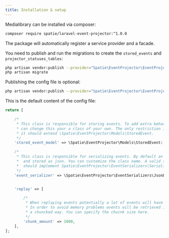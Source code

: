 ```yaml
---
title: Installation & setup
---
```


Medialibrary can be installed via composer:

```bash
composer require spatie/laravel-event-projector:^1.0.0
```

The package will automatically register a service provider and a facade.

You need to publish and run the migrations to create the `stored_events` and `projector_statuses_tables`:

```bash
php artisan vendor:publish --provider="Spatie\EventProjector\EventProjectorServiceProvider" --tag="migrations"
php artisan migrate
```

Publishing the config file is optional:

```bash
php artisan vendor:publish --provider="Spatie\EventProjector\EventProjectorServiceProvider" --tag="config"
```

This is the default content of the config file:

```php
return [

    /*
     * This class is responsible for storing events. To add extra behavour you
     * can change this your a class of your own. The only restriction is that
     * it should extend \Spatie\EventProjector\Models\StoredEvent.
     */
    'stored_event_model' => \Spatie\EventProjector\Models\StoredEvent::class,

    /*
     * This class is responsible for serializing events. By default an event will be serialized
     *  and stored as json. You can customize the class name. A valid serializer
     *  should implement Spatie\EventProjector\EventSerializers\Serializer.
     */
    'event_serializer' => \Spatie\EventProjector\EventSerializers\JsonEventSerializer::class,


    'replay' => [

        /*
         * When replaying events potentially a lot of events will have to be retrieved.
         * In order to avoid memory problems events will be retrieved in
         * a chuncked way. You can specify the chucnk size here.
         */
        'chunk_amount' => 1000,
    ],
];
```

